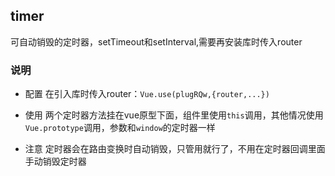 ## timer
可自动销毁的定时器，setTimeout和setInterval,需要再安装库时传入router

### 说明
* 配置 在引入库时传入router：`Vue.use(plugRQw,{router,...})`

* 使用 两个定时器方法挂在vue原型下面，组件里使用`this`调用，其他情况使用`Vue.prototype`调用，参数和`window`的定时器一样

* 注意 定时器会在路由变换时自动销毁，只管用就行了，不用在定时器回调里面手动销毁定时器